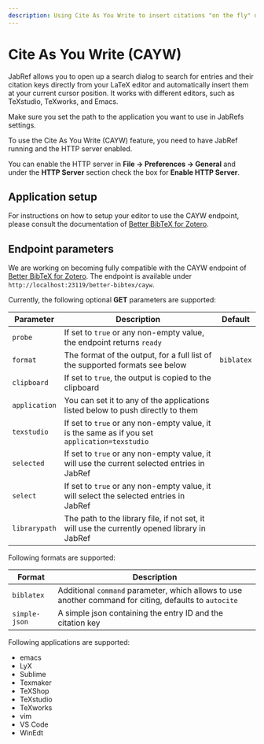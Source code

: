 ```yaml
---
description: Using Cite As You Write to insert citations "on the fly" directly in your editor.
---
```


# Cite As You Write (CAYW)

JabRef allows you to open up a search dialog to search for entries and their citation keys directly from your LaTeX
editor and automatically insert them at your current cursor position.
It works with different editors, such as TeXstudio, TeXworks, and Emacs.

Make sure you set the path to the application you want to use in JabRefs settings.

To use the Cite As You Write (CAYW) feature, you need to have JabRef running and the HTTP server enabled.

You can enable the HTTP server in **File → Preferences → General** and under the **HTTP Server** section check the box
for **Enable HTTP Server**.

## Application setup

For instructions on how to setup your editor to use the CAYW endpoint, please consult the documentation of [Better BibTeX for Zotero](https://retorque.re/zotero-better-bibtex/citing/cayw/index.html).

## Endpoint parameters

We are working on becoming fully compatible with the CAYW endpoint
of [Better BibTeX for Zotero](https://retorque.re/zotero-better-bibtex/citing/cayw/index.html).
The endpoint is available under `http://localhost:23119/better-bibtex/cayw`.

Currently, the following optional **GET** parameters are supported:

| Parameter     | Description                                                                                   | Default    |
|---------------|-----------------------------------------------------------------------------------------------|------------|
| `probe`       | If set to `true` or any non-empty value, the endpoint returns `ready`                         |            |
| `format`      | The format of the output, for a full list of the supported formats see below                  | `biblatex` |
| `clipboard`   | If set to `true`, the output is copied to the clipboard                                       |            |
| `application` | You can set it to any of the applications listed below to push directly to them               |            |
| `texstudio`   | If set to `true` or any non-empty value, it is the same as if you set `application=texstudio` |            |
| `selected`    | If set to `true` or any non-empty value, it will use the current selected entries in JabRef   |            |
| `select`      | If set to `true` or any non-empty value, it will select the selected entries in JabRef        |            |
| `librarypath` | The path to the library file, if not set, it will use the currently opened library in JabRef  |            |

Following formats are supported:

| Format        | Description                                                                                            |
|---------------|--------------------------------------------------------------------------------------------------------|
| `biblatex`    | Additional `command` parameter, which allows to use another command for citing, defaults to `autocite` |
| `simple-json` | A simple json containing the entry ID and the citation key                                             |

Following applications are supported:

- emacs
- LyX
- Sublime
- Texmaker
- TeXShop
- TeXstudio
- TeXworks
- vim
- VS Code
- WinEdt

